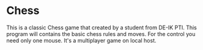 # Chess

This is a classic Chess game that created by a student from DE-IK PTI.
This program will contains the basic chess rules and moves.
For the control you need only one mouse.
It's a multiplayer game on local host.
